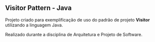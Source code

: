 ## Visitor Pattern - Java

Projeto criado para exemplificação de uso do padrão de projeto **Visitor** utilizando a linguagem Java.

Realizado durante a disciplina de Arquitetura e Projeto de Software.